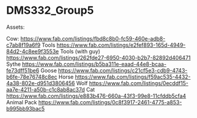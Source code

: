 # DMS332_Group5

Assets:

Cow:
https://www.fab.com/listings/fbd8c8b0-fc59-460e-adb8-c7ab8f19a6f9
Tools
https://www.fab.com/listings/e2fef893-165d-4949-84d2-4c8ee9f3553e
Tools (with guy)
https://www.fab.com/listings/262fde27-6950-4030-b2b7-82892d406471
Sythe
https://www.fab.com/listings/b5ba311e-eaad-44e8-bcaa-fe73dff51be6
Goose
https://www.fab.com/listings/c21cf5e3-cdb9-4743-b6fe-78e76748c8ec
Horse
https://www.fab.com/listings/f59ac535-4432-4a38-802e-d951d3806456
Wolf
https://www.fab.com/listings/0ecddf15-aa7e-4211-a50b-c1c8ab8ac37d
Cat
https://www.fab.com/listings/e883b476-660a-43f3-99e8-11cfddb5cfa4
Animal Pack
https://www.fab.com/listings/0c8f3917-2461-4775-a853-b995bb93bac5
